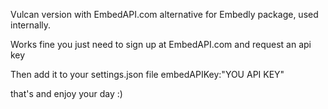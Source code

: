 Vulcan version with EmbedAPI.com alternative for Embedly package, used internally. 

Works fine you just need to sign up at EmbedAPI.com and request an api key

Then add it to your settings.json file embedAPIKey:"YOU API KEY"

that's and enjoy your day :)
